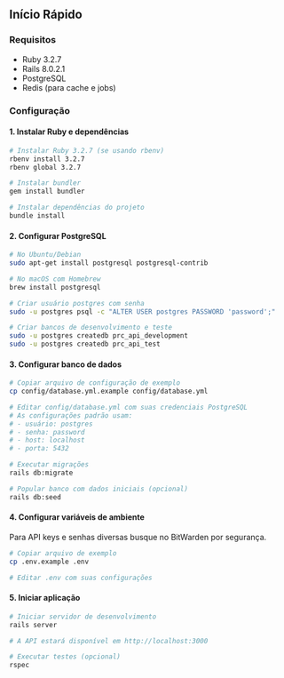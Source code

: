 ## Início Rápido

### Requisitos
- Ruby 3.2.7
- Rails 8.0.2.1
- PostgreSQL
- Redis (para cache e jobs)

### Configuração

#### 1. Instalar Ruby e dependências
```bash
# Instalar Ruby 3.2.7 (se usando rbenv)
rbenv install 3.2.7
rbenv global 3.2.7

# Instalar bundler
gem install bundler

# Instalar dependências do projeto
bundle install
```

#### 2. Configurar PostgreSQL
```bash
# No Ubuntu/Debian
sudo apt-get install postgresql postgresql-contrib

# No macOS com Homebrew
brew install postgresql

# Criar usuário postgres com senha
sudo -u postgres psql -c "ALTER USER postgres PASSWORD 'password';"

# Criar bancos de desenvolvimento e teste
sudo -u postgres createdb prc_api_development
sudo -u postgres createdb prc_api_test
```

#### 3. Configurar banco de dados
```bash
# Copiar arquivo de configuração de exemplo
cp config/database.yml.example config/database.yml

# Editar config/database.yml com suas credenciais PostgreSQL
# As configurações padrão usam:
# - usuário: postgres
# - senha: password
# - host: localhost
# - porta: 5432

# Executar migrações
rails db:migrate

# Popular banco com dados iniciais (opcional)
rails db:seed
```

#### 4. Configurar variáveis de ambiente
Para API keys e senhas diversas busque no BitWarden por segurança. 

```bash
# Copiar arquivo de exemplo
cp .env.example .env

# Editar .env com suas configurações
```

#### 5. Iniciar aplicação
```bash
# Iniciar servidor de desenvolvimento
rails server

# A API estará disponível em http://localhost:3000

# Executar testes (opcional)
rspec
```